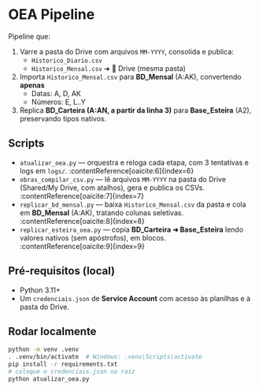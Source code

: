 # OEA Pipeline

Pipeline que:
1. Varre a pasta do Drive com arquivos `MM-YYYY`, consolida e publica:
   - `Historico_Diario.csv`
   - `Historico_Mensal.csv`  ➜ 📁 Drive (mesma pasta)
2. Importa `Historico_Mensal.csv` para **BD_Mensal** (A:AK), convertendo **apenas**
   - Datas: A, D, AK
   - Números: E, L..Y
3. Replica **BD_Carteira (A:AN, a partir da linha 3)** para **Base_Esteira** (A2), preservando tipos nativos.

## Scripts
- `atualizar_oea.py` — orquestra e reloga cada etapa, com 3 tentativas e logs em `logs/`. :contentReference[oaicite:6]{index=6}
- `obras_compilar_csv.py` — lê arquivos `MM-YYYY` na pasta do Drive (Shared/My Drive, com atalhos), gera e publica os CSVs. :contentReference[oaicite:7]{index=7}
- `replicar_bd_mensal.py` — baixa `Historico_Mensal.csv` da pasta e cola em **BD_Mensal** (A:AK), tratando colunas seletivas. :contentReference[oaicite:8]{index=8}
- `replicar_esteira_oea.py` — copia **BD_Carteira ➜ Base_Esteira** lendo valores nativos (sem apóstrofos), em blocos. :contentReference[oaicite:9]{index=9}

## Pré-requisitos (local)
- Python 3.11+
- Um `credenciais.json` de **Service Account** com acesso às planilhas e à pasta do Drive.

## Rodar localmente
```bash
python -m venv .venv
. .venv/bin/activate  # Windows: .venv\Scripts\activate
pip install -r requirements.txt
# coloque o credenciais.json na raiz
python atualizar_oea.py
